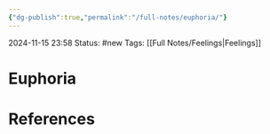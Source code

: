 ```yaml
---
{"dg-publish":true,"permalink":"/full-notes/euphoria/"}
---
```



2024-11-15 23:58
Status: #new 
Tags: [[Full Notes/Feelings\|Feelings]]

# Euphoria


# References

